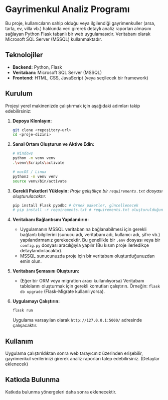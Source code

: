# Gayrimenkul Analiz Programı

Bu proje, kullanıcıların sahip olduğu veya ilgilendiği gayrimenkuller (arsa, tarla, ev, villa vb.) hakkında veri girerek detaylı analiz raporları almasını sağlayan Python Flask tabanlı bir web uygulamasıdır. Veritabanı olarak Microsoft SQL Server (MSSQL) kullanmaktadır.

## Teknolojiler

*   **Backend:** Python, Flask
*   **Veritabanı:** Microsoft SQL Server (MSSQL)
*   **Frontend:** HTML, CSS, JavaScript (veya seçilecek bir framework)

## Kurulum

Projeyi yerel makinenizde çalıştırmak için aşağıdaki adımları takip edebilirsiniz:

1.  **Depoyu Klonlayın:**
    ```bash
    git clone <repository-url>
    cd <proje-dizini>
    ```

2.  **Sanal Ortam Oluşturun ve Aktive Edin:**
    ```bash
    # Windows
    python -m venv venv
    .\venv\Scripts\activate

    # macOS / Linux
    python3 -m venv venv
    source venv/bin/activate
    ```

3.  **Gerekli Paketleri Yükleyin:**
    *Proje geliştikçe bir `requirements.txt` dosyası oluşturulacaktır.*
    ```bash
    pip install Flask pyodbc # Örnek paketler, güncellenecek
    # pip install -r requirements.txt # requirements.txt oluşturulduğunda
    ```

4.  **Veritabanı Bağlantısını Yapılandırın:**
    *   Uygulamanın MSSQL veritabanına bağlanabilmesi için gerekli bağlantı bilgilerini (sunucu adı, veritabanı adı, kullanıcı adı, şifre vb.) yapılandırmanız gerekecektir. Bu genellikle bir `.env` dosyası veya bir `config.py` dosyası aracılığıyla yapılır (Bu kısım proje ilerledikçe detaylandırılacaktır).
    *   MSSQL sunucunuzda proje için bir veritabanı oluşturduğunuzdan emin olun.

5.  **Veritabanı Şemasını Oluşturun:**
    *   (Eğer bir ORM veya migration aracı kullanılıyorsa) Veritabanı tablolarını oluşturmak için gerekli komutları çalıştırın. Örneğin: `flask db upgrade` (Flask-Migrate kullanılıyorsa).

6.  **Uygulamayı Çalıştırın:**
    ```bash
    flask run
    ```
    Uygulama varsayılan olarak `http://127.0.0.1:5000/` adresinde çalışacaktır.

## Kullanım

Uygulama çalıştırıldıktan sonra web tarayıcınız üzerinden erişebilir, gayrimenkul verilerinizi girerek analiz raporları talep edebilirsiniz. (Detaylar eklenecek)

## Katkıda Bulunma

Katkıda bulunma yönergeleri daha sonra eklenecektir.